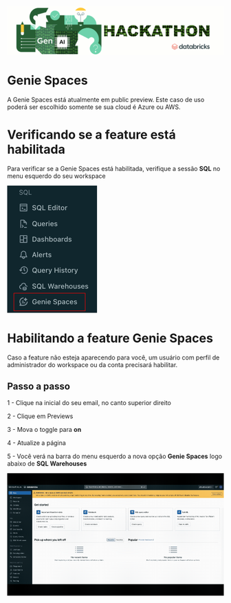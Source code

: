 ![til](/images/head_genai_hackathon.gif)

# Genie Spaces

A Genie Spaces está atualmente em public preview. Este caso de uso poderá ser escolhido somente se sua cloud é Azure ou AWS.

# Verificando se a feature está habilitada

Para verificar se a Genie Spaces está habilitada, verifique a sessão **SQL** no menu esquerdo do seu workspace

![img](/images/Genie_enabled.png)

# Habilitando a feature Genie Spaces

Caso a feature não esteja aparecendo para você, um usuário com perfil de administrador do workspace ou da conta precisará habilitar.

## Passo a passo

1 - Clique na inicial do seu email, no canto superior direito

2 - Clique em Previews

3 - Mova o toggle para **on**

4 -  Atualize a página

5 - Você verá na barra do menu esquerdo a nova opção **Genie Spaces** logo abaixo de **SQL Warehouses**

![til](/images/Genie_EnablingGenie.gif)  
